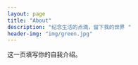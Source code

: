 ```yaml
---
layout: page
title: "About"
description: "纪念生活的点滴，留下我的世界 " 
header-img: "img/green.jpg"
---
```


这一页填写你的自我介绍。





